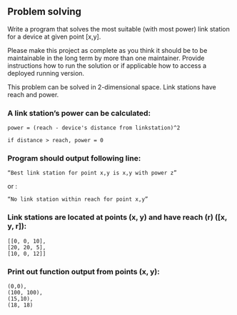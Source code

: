 ## Problem solving
Write a program that solves the most suitable (with most power) link station for a device at given point [x,y].

Please make this project as complete as you think it should be to be maintainable in the long term by more than one maintainer. ​Provide instructions how to run the solution or if applicable how to access a deployed running version.

This problem can be solved in 2-dimensional space. Link stations have reach and power.

### A link station’s power can be calculated:
` power = (reach - device's distance from linkstation)^2 `

` if distance > reach, power = 0  `
### Program should output following line:

` “Best link station for point x,y is x,y with power z” `

or :

` “No link station within reach for point x,y” `


### Link stations​ are located at points ​(x, y)​ and have reach ​(r) ([x, y, r])​: 
```
[[0, 0, 10],
[20, 20, 5],
[10, 0, 12]]
```

### Print out function output from ​points​ ​(x, y): 
```
(0,0),
(100, 100),
(15,10)​,
(18, 18)​
```
